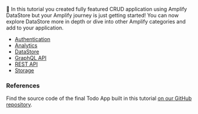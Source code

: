 👏  In this tutorial you created fully featured CRUD application using Amplify DataStore but your Amplify journey is just getting started! You can now explore DataStore more in depth or dive into other Amplify categories and add to your application.

- [Authentication](~/lib/auth/getting-started.md)
- [Analytics](~/lib/analytics/getting-started.md)
- [DataStore](~/lib/datastore/getting-started.md)
- [GraphQL API](~/lib/graphqlapi/getting-started.md)
- [REST API](~/lib/restapi/getting-started.md)
- [Storage](~/lib/storage/getting-started.md)

### References

Find the source code of the final Todo App built in this tutorial [on our GitHub repository](https://github.com/cshfang/amplify-flutter-datastore-starter/tree/main/amplified_todo).
